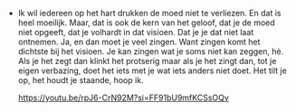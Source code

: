 - Ik wil iedereen op het hart drukken de moed niet te verliezen. En dat is heel moeilijk. Maar, dat is ook de kern van het geloof, dat je de moed niet opgeeft, dat je volhardt in dat visioen. Dat je je dat niet laat ontnemen. Ja, en dan moet je veel zingen. Want zingen komt het dichtste bij het visioen. Je kan zingen wat je soms niet kan zeggen, hè. Als je het zegt dan klinkt het protserig maar als je het zingt dan, tot je eigen verbazing, doet het iets met je wat iets anders niet doet. Het tilt je op, het houdt je staande, hoop ik.
  
  https://youtu.be/rpJ6-CrN92M?si=FF91bU9mfKCSsOQv